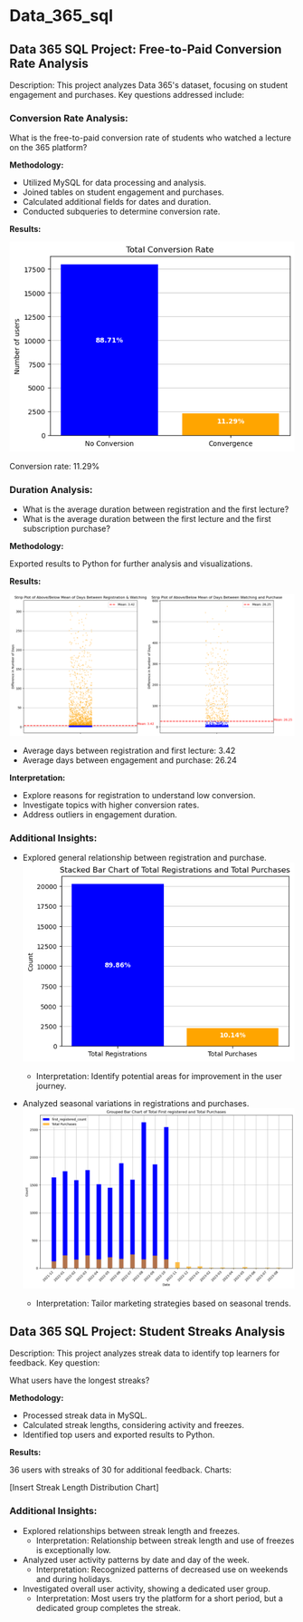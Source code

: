 # Data_365_sql

## Data 365 SQL Project: Free-to-Paid Conversion Rate Analysis

Description:
This project analyzes Data 365's dataset, focusing on student engagement and purchases. Key questions addressed include:

### Conversion Rate Analysis:

What is the free-to-paid conversion rate of students who watched a lecture on the 365 platform?

**Methodology:**

- Utilized MySQL for data processing and analysis.
- Joined tables on student engagement and purchases.
- Calculated additional fields for dates and duration.
- Conducted subqueries to determine conversion rate.

**Results:**

![Conversion rate](image/conversion_rate_chart.png)

Conversion rate: 11.29%

### Duration Analysis:

- What is the average duration between registration and the first lecture?
- What is the average duration between the first lecture and the first subscription purchase?

**Methodology:**

Exported results to Python for further analysis and visualizations.

**Results:**

![reg_engagement engagement_purchase](image/stripplot_subplots.png)

- Average days between registration and first lecture: 3.42
- Average days between engagement and purchase: 26.24

**Interpretation:**

- Explore reasons for registration to understand low conversion.
- Investigate topics with higher conversion rates.
- Address outliers in engagement duration.

### Additional Insights:

- Explored general relationship between registration and purchase.
![reg_purchase](image/reg_puchase.png)
    -    Interpretation: Identify potential areas for improvement in the user journey.

- Analyzed seasonal variations in registrations and purchases.
![change by month](image/grouped_bar_reg_purchase.png)
    -    Interpretation: Tailor marketing strategies based on seasonal trends.

## Data 365 SQL Project: Student Streaks Analysis

Description:
This project analyzes streak data to identify top learners for feedback. Key question:

What users have the longest streaks?

**Methodology:**

- Processed streak data in MySQL.
- Calculated streak lengths, considering activity and freezes.
- Identified top users and exported results to Python.

**Results:**

36 users with streaks of 30 for additional feedback.
Charts:

[Insert Streak Length Distribution Chart]
### Additional Insights:

- Explored relationships between streak length and freezes.
    -    Interpretation: Relationship between streak length and use of freezes is exceptionally low.
- Analyzed user activity patterns by date and day of the week.
    -    Interpretation: Recognized patterns of decreased use on weekends and during holidays.
- Investigated overall user activity, showing a dedicated user group.
    -    Interpretation: Most users try the platform for a short period, but a dedicated group completes the streak.



